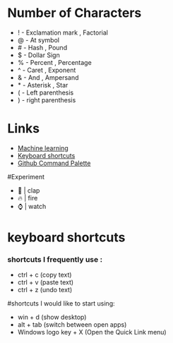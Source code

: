 # Number of Characters 

* ! - Exclamation mark , Factorial 
* @ - At symbol
* \# - Hash , Pound
* $ - Dollar Sign
* % - Percent , Percentage
* ^ - Caret , Exponent
* & - And , Ampersand
* \* - Asterisk , Star
* ( - Left parenthesis
* ) - right parenthesis


# Links
* [Machine learning](https://github.com/topics/machine-learning)
* [ Keyboard shortcuts](https://docs.github.com/en/get-started/accessibility/keyboard-shortcuts)
* [Github Command Palette](https://docs.github.com/en/get-started/accessibility/github-command-palette)


#Experiment
* :clap: | clap
* :fire: | fire
* :watch: | watch

# keyboard shortcuts 
### shortcuts I frequently use :
* ctrl + c (copy text)
* ctrl + v (paste text)
* ctrl + z (undo text)

#shortcuts I would like to start using:
* win + d (show desktop)
* alt + tab (switch between open apps)
* Windows logo key + X (Open the Quick Link menu)


